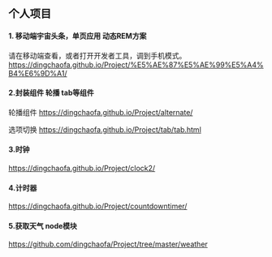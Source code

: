 ## 个人项目

#### 1. 移动端宇宙头条，单页应用   动态REM方案  
请在移动端查看，或者打开开发者工具，调到手机模式。  
https://dingchaofa.github.io/Project/%E5%AE%87%E5%AE%99%E5%A4%B4%E6%9D%A1/

#### 2.封装组件 轮播 tab等组件  
轮播组件 https://dingchaofa.github.io/Project/alternate/    

选项切换 https://dingchaofa.github.io/Project/tab/tab.html

#### 3.时钟
https://dingchaofa.github.io/Project/clock2/

#### 4.计时器
https://dingchaofa.github.io/Project/countdowntimer/

#### 5.获取天气 node模块
https://github.com/dingchaofa/Project/tree/master/weather